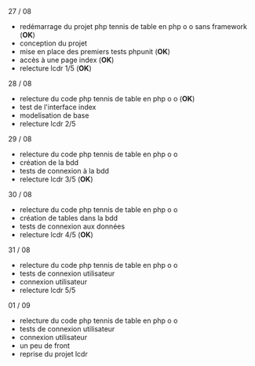 27 / 08

- redémarrage du projet php tennis de table en php o o sans framework (**OK**)
- conception du projet
- mise en place des premiers tests phpunit (**OK**)
- accès à une page index (**OK**)
- relecture lcdr 1/5 (**OK**)

28 / 08

- relecture du code php tennis de table en php o o (**OK**)
- test de l'interface index
- modelisation de base
- relecture lcdr 2/5

29 / 08

- relecture du code php tennis de table en php o o
- création de la bdd
- tests de connexion à la bdd
- relecture lcdr 3/5 (**OK**)

30 / 08

- relecture du code php tennis de table en php o o
- création de tables dans la bdd
- tests de connexion aux données
- relecture lcdr 4/5 (**OK**)

31 / 08

- relecture du code php tennis de table en php o o
- tests de connexion utilisateur
- connexion utilisateur
- relecture lcdr 5/5

01 / 09

- relecture du code php tennis de table en php o o
- tests de connexion utilisateur
- connexion utilisateur
- un peu de front
- reprise du projet lcdr